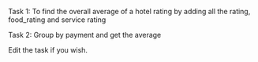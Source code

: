 Task 1:
To find the overall average of a hotel rating by adding all the rating, food_rating and service rating 

Task 2:
Group by payment and get the average

Edit the task if you wish.
